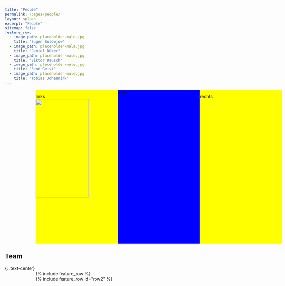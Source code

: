 ```yaml
---
title: "People"
permalink: /pages/people/
layout: splash
excerpt: "People"
sitemap: false
feature_row:
  - image_path: placeholder-male.jpg
    title: "Eugen Solowjow"
  - image_path: placeholder-male.jpg
    title: "Daniel Düker"
  - image_path: placeholder-male.jpg
    title: "Viktor Rausch"
  - image_path: placeholder-male.jpg
    title: "René Geist"
  - image_path: placeholder-male.jpg
    title: "Tobias Johannink"
---
```


<style>
 body {
        min-width:1000px;
    }
    .left {
        float:left;
        width: 33.33%;
        height:500px;
        background-color:yellow;
    }
    .right {
        float:right;
        width:33.33%;
        height:500px;
        background-color:yellow;
    }
    .middle {
        background-color:blue;
        min-width:33.33%;
        height:500px;
    }
    
    .profil { 
      width: 80%; height: auto 
      }
</style>
<div style="margin-left:10%; margin-right:10%; text-align: justify">
  <div class="left">
       <p> links <br> <img class="profil" src="https://johtobi.github.io/images/placeholder-male.jpg"></p>
  </div>
  <div class="right">
       <p> rechts</p>
  </div>
  <div class="middle">
       <p>mitte</p>
  </div>
</div>

<h2>Team</h2>
{: .text-center}

<div style="width:80%;margin:auto;">{% include feature_row %}</div>
<div style="width:80%;margin:auto;">{% include feature_row id="row2" %}</div>

